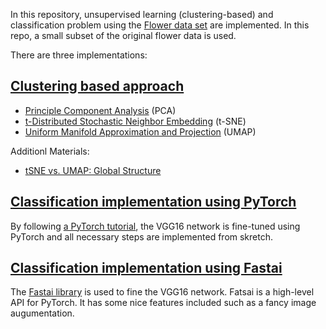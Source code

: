 In this repository, unsupervised learning (clustering-based) and classification problem using the [Flower data set](https://www.robots.ox.ac.uk/~vgg/data/flowers/) are implemented. In this repo, a small subset of the original flower data is used.

There are three implementations:

## [Clustering based approach](Flower_Visualization_Unsupervised.ipynb)
  * [Principle Component Analysis](https://en.wikipedia.org/wiki/Principal_component_analysis) (PCA)
  * [t-Distributed Stochastic Neighbor Embedding](https://en.wikipedia.org/wiki/T-distributed_stochastic_neighbor_embedding) (t-SNE)
  * [Uniform Manifold Approximation and Projection](https://arxiv.org/abs/1802.03426) (UMAP)
  
Additionl Materials:

- [tSNE vs. UMAP: Global Structure](https://towardsdatascience.com/tsne-vs-umap-global-structure-4d8045acba17)
  
## [Classification implementation using PyTorch](Flower_Classification_PyTorch.ipynb)
By following [a PyTorch tutorial](https://pytorch.org/tutorials/beginner/finetuning_torchvision_models_tutorial.html), the VGG16 network is fine-tuned using PyTorch and all necessary steps are implemented from skretch.

## [Classification implementation using Fastai](Flower_Classification_Fastai.ipynb)
The [Fastai library](https://docs.fast.ai/) is used to fine the VGG16 network. Fatsai is a high-level API for PyTorch. It has some nice features included such as a fancy image augumentation. 


  

